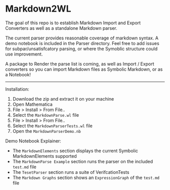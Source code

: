 # **Markdown2WL**

The goal of this repo is to establish Markdown Import and Export Converters as well as a standalone Markdown parser.

The current parser provides reasonable coverage of markdown syntax. A demo notebook is included in the Parser directory. Feel free to add issues for subpar/unsatisfcatory parsing, or where the Symoblic structure could use improvement. 

A package to Render the parse list is coming, as well as Import / Export converters so you can import Markdown files as Symbolic Markdown, or as a Notebook!

---
Installation:
1. Download the zip and extract it on your machine
2. Open Mathematica
3. File > Install > From File..
4. Select the `MarkdownParse.wl` file
3. File > Install > From File..
4. Select the `MarkdownParserTests.wl` file
5. Open the `MarkdownParserDemo.nb`

Demo Notebook Explainer:

* The `MarkdownElements` section displays the current Symbolic MarkdownElements supported
* The `MarkdownParse Example` section runs the parser on the included `test.md` file
* The `TesetParser` section runs a suite of VerifcationTests
* The `Markdown Graphs` section shows an `ExpressionGraph` of the `test.md` file
